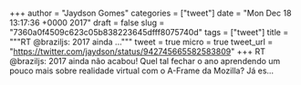 
+++
author = "Jaydson Gomes"
categories = ["tweet"]
date = "Mon Dec 18 13:17:36 +0000 2017"
draft = false
slug = "7360a0f4509c623c05b838223645dfff8075740d"
tags = ["tweet"]
title = """RT @braziljs: 2017 ainda ..."""
tweet = true
micro = true
tweet_url = "https://twitter.com/jaydson/status/942745665582583809"
+++
RT @braziljs: 2017 ainda não acabou! Quel tal fechar o ano aprendendo um pouco mais sobre realidade virtual com o A-Frame da Mozilla?
Já es…
